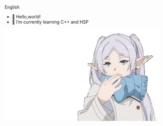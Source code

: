 English
- 👋 Hello,world!
- 🌱 I’m currently learning C++ and HSP

<img src="frieren-blow-kiss-cut.gif"> 
<!---
somanosuke/somanosuke is a ✨ special ✨ repository because its `README.md` (this file) appears on your GitHub profile.
You can click the Preview link to take a look at your changes.
--->
